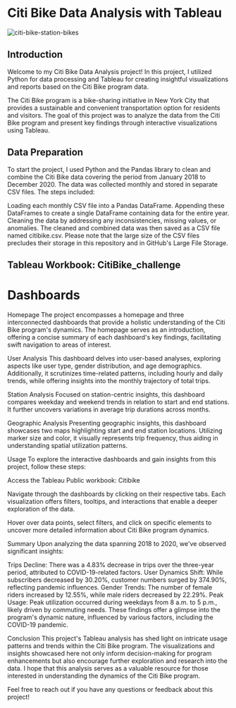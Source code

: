 # Citi Bike Data Analysis with Tableau


![citi-bike-station-bikes](https://github.com/Juslima/CitiBike_Challenge/assets/130790909/d9434158-5e9c-4cfa-a567-5827786d69d4)


## Introduction
Welcome to my Citi Bike Data Analysis project! In this project, I utilized Python for data processing and Tableau for creating insightful visualizations and reports based on the Citi Bike program data.

The Citi Bike program is a bike-sharing initiative in New York City that provides a sustainable and convenient transportation option for residents and visitors. The goal of this project was to analyze the data from the Citi Bike program and present key findings through interactive visualizations using Tableau.

## Data Preparation
To start the project, I used Python and the Pandas library to clean and combine the Citi Bike data covering the period from January 2018 to December 2020. The data was collected monthly and stored in separate CSV files. The steps included:

Loading each monthly CSV file into a Pandas DataFrame.
Appending these DataFrames to create a single DataFrame containing data for the entire year.
Cleaning the data by addressing any inconsistencies, missing values, or anomalies.
The cleaned and combined data was then saved as a CSV file named citibike.csv.
Please note that the large size of the CSV files precludes their storage in this repository and in GitHub's Large File Storage.

## Tableau Workbook: CitiBike_challenge
# Dashboards
Homepage
The project encompasses a homepage and three interconnected dashboards that provide a holistic understanding of the Citi Bike program's dynamics. The homepage serves as an introduction, offering a concise summary of each dashboard's key findings, facilitating swift navigation to areas of interest.

User Analysis
This dashboard delves into user-based analyses, exploring aspects like user type, gender distribution, and age demographics. Additionally, it scrutinizes time-related patterns, including hourly and daily trends, while offering insights into the monthly trajectory of total trips.

Station Analysis
Focused on station-centric insights, this dashboard compares weekday and weekend trends in relation to start and end stations. It further uncovers variations in average trip durations across months.

Geographic Analysis
Presenting geographic insights, this dashboard showcases two maps highlighting start and end station locations. Utilizing marker size and color, it visually represents trip frequency, thus aiding in understanding spatial utilization patterns.

Usage
To explore the interactive dashboards and gain insights from this project, follow these steps:

Access the Tableau Public workbook: Citibike

Navigate through the dashboards by clicking on their respective tabs. Each visualization offers filters, tooltips, and interactions that enable a deeper exploration of the data.

Hover over data points, select filters, and click on specific elements to uncover more detailed information about Citi Bike program dynamics.

Summary
Upon analyzing the data spanning 2018 to 2020, we've observed significant insights:

Trips Decline: There was a 4.83% decrease in trips over the three-year period, attributed to COVID-19-related factors.
User Dynamics Shift: While subscribers decreased by 30.20%, customer numbers surged by 374.90%, reflecting pandemic influences.
Gender Trends: The number of female riders increased by 12.55%, while male riders decreased by 22.29%.
Peak Usage: Peak utilization occurred during weekdays from 8 a.m. to 5 p.m., likely driven by commuting needs.
These findings offer a glimpse into the program's dynamic nature, influenced by various factors, including the COVID-19 pandemic.

Conclusion
This project's Tableau analysis has shed light on intricate usage patterns and trends within the Citi Bike program. The visualizations and insights showcased here not only inform decision-making for program enhancements but also encourage further exploration and research into the data. I hope that this analysis serves as a valuable resource for those interested in understanding the dynamics of the Citi Bike program.

Feel free to reach out if you have any questions or feedback about this project!



